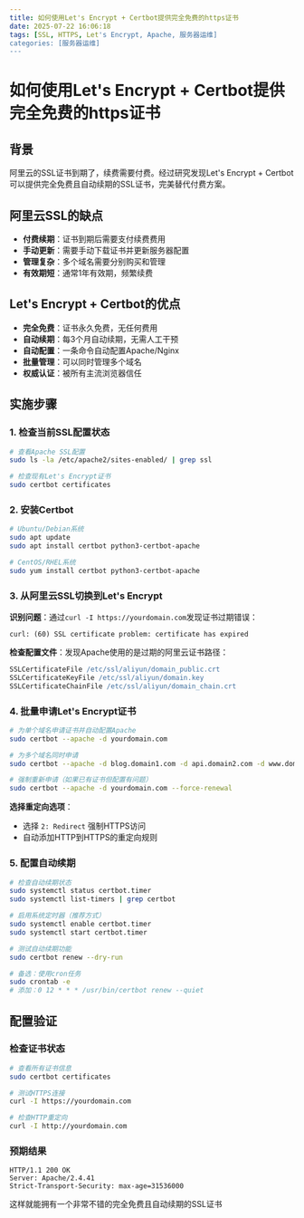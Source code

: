 ```yaml
---
title: 如何使用Let's Encrypt + Certbot提供完全免费的https证书
date: 2025-07-22 16:06:18
tags: [SSL, HTTPS, Let's Encrypt, Apache, 服务器运维]
categories: [服务器运维]
---
```


# 如何使用Let's Encrypt + Certbot提供完全免费的https证书

## 背景

阿里云的SSL证书到期了，续费需要付费。经过研究发现Let's Encrypt + Certbot可以提供完全免费且自动续期的SSL证书，完美替代付费方案。

## 阿里云SSL的缺点

- **付费续期**：证书到期后需要支付续费费用
- **手动更新**：需要手动下载证书并更新服务器配置
- **管理复杂**：多个域名需要分别购买和管理
- **有效期短**：通常1年有效期，频繁续费

## Let's Encrypt + Certbot的优点

- **完全免费**：证书永久免费，无任何费用
- **自动续期**：每3个月自动续期，无需人工干预
- **自动配置**：一条命令自动配置Apache/Nginx
- **批量管理**：可以同时管理多个域名
- **权威认证**：被所有主流浏览器信任

## 实施步骤

### 1. 检查当前SSL配置状态

```bash
# 查看Apache SSL配置
sudo ls -la /etc/apache2/sites-enabled/ | grep ssl

# 检查现有Let's Encrypt证书
sudo certbot certificates
```

### 2. 安装Certbot

```bash
# Ubuntu/Debian系统
sudo apt update
sudo apt install certbot python3-certbot-apache

# CentOS/RHEL系统
sudo yum install certbot python3-certbot-apache
```

### 3. 从阿里云SSL切换到Let's Encrypt

**识别问题**：通过`curl -I https://yourdomain.com`发现证书过期错误：
```
curl: (60) SSL certificate problem: certificate has expired
```

**检查配置文件**：发现Apache使用的是过期的阿里云证书路径：
```apache
SSLCertificateFile /etc/ssl/aliyun/domain_public.crt
SSLCertificateKeyFile /etc/ssl/aliyun/domain.key
SSLCertificateChainFile /etc/ssl/aliyun/domain_chain.crt
```

### 4. 批量申请Let's Encrypt证书

```bash
# 为单个域名申请证书并自动配置Apache
sudo certbot --apache -d yourdomain.com

# 为多个域名同时申请
sudo certbot --apache -d blog.domain1.com -d api.domain2.com -d www.domain3.com

# 强制重新申请（如果已有证书但配置有问题）
sudo certbot --apache -d yourdomain.com --force-renewal
```

**选择重定向选项**：
- 选择 `2: Redirect` 强制HTTPS访问
- 自动添加HTTP到HTTPS的重定向规则

### 5. 配置自动续期

```bash
# 检查自动续期状态
sudo systemctl status certbot.timer
sudo systemctl list-timers | grep certbot

# 启用系统定时器（推荐方式）
sudo systemctl enable certbot.timer
sudo systemctl start certbot.timer

# 测试自动续期功能
sudo certbot renew --dry-run

# 备选：使用cron任务
sudo crontab -e
# 添加：0 12 * * * /usr/bin/certbot renew --quiet
```

## 配置验证

### 检查证书状态
```bash
# 查看所有证书信息
sudo certbot certificates

# 测试HTTPS连接
curl -I https://yourdomain.com

# 检查HTTP重定向
curl -I http://yourdomain.com
```

### 预期结果
```
HTTP/1.1 200 OK
Server: Apache/2.4.41
Strict-Transport-Security: max-age=31536000
```

这样就能拥有一个非常不错的完全免费且自动续期的SSL证书